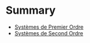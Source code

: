 # Summary

* [Systèmes de Premier Ordre ](chapter1/chapter1.md)
* [Systèmes de Second Ordre ](systeme2.md)

